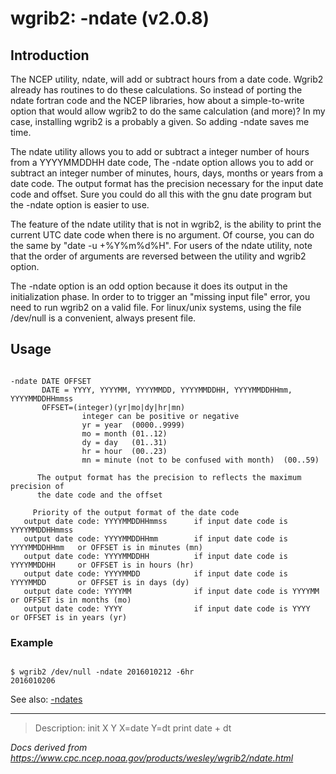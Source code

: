 # wgrib2: -ndate (v2.0.8)

## Introduction

The NCEP utility, ndate, will add or subtract hours from a date code.
Wgrib2 already has routines to do these calculations. So instead of
porting the ndate fortran code and the NCEP libraries, how about
a simple-to-write option that would allow wgrib2 to do the same
calculation (and more)? In my case, installing wgrib2 is a probably a given.
So adding -ndate saves me time.

The ndate utility allows you to add or subtract a integer number of hours
from a YYYYMMDDHH date code,
The -ndate option allows you to add or
subtract an integer number of minutes, hours, days, months or years from
a date code. The output format has the precision necessary for the input date code
and offset. Sure you could do all this with the gnu date program but
the -ndate option is easier to use.

The feature of the ndate utility that is not in wgrib2, is the ability
to print the current UTC date code when there is no argument. Of course, you
can do the same by "date -u +%Y%m%d%H". For users of the ndate utility, note that
the order of arguments are reversed between the utility and wgrib2 option.

The -ndate option is an odd
option because it does its output in the initialization phase.
In order to to trigger an "missing input file" error, you need
to run wgrib2 on a valid file. For linux/unix systems, using
the file /dev/null is a convenient, always present file.

## Usage

```

-ndate DATE OFFSET
       DATE = YYYY, YYYYMM, YYYYMMDD, YYYYMMDDHH, YYYYMMDDHHmm, YYYYMMDDHHmmss
       OFFSET=(integer)(yr|mo|dy|hr|mn)
                integer can be positive or negative
                yr = year  (0000..9999)
                mo = month (01..12)
                dy = day   (01..31)
                hr = hour  (00..23)
                mn = minute (not to be confused with month)  (00..59)

      The output format has the precision to reflects the maximum precision of
      the date code and the offset

     Priority of the output format of the date code
   output date code: YYYYMMDDHHmmss      if input date code is YYYYMMDDHHmmss
   output date code: YYYYMMDDHHmm        if input date code is YYYYMMDDHHmm   or OFFSET is in minutes (mn)
   output date code: YYYYMMDDHH          if input date code is YYYYMMDDHH     or OFFSET is in hours (hr)
   output date code: YYYYMMDD            if input date code is YYYYMMDD       or OFFSET is in days (dy)
   output date code: YYYYMM              if input date code is YYYYMM         or OFFSET is in months (mo)
   output date code: YYYY                if input date code is YYYY           or OFFSET is in years (yr)

```

### Example

```

$ wgrib2 /dev/null -ndate 2016010212 -6hr
2016010206

```

See also: [-ndates](./ndates.md)

---

> Description: init X Y X=date Y=dt print date + dt

_Docs derived from <https://www.cpc.ncep.noaa.gov/products/wesley/wgrib2/ndate.html>_
